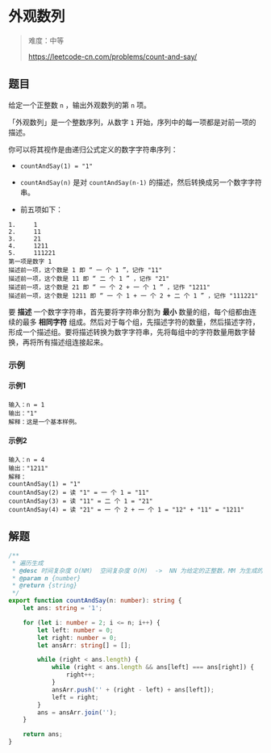 # 外观数列

> 难度：中等
>
> https://leetcode-cn.com/problems/count-and-say/

## 题目

给定一个正整数 `n` ，输出外观数列的第 `n` 项。

「外观数列」是一个整数序列，从数字 `1` 开始，序列中的每一项都是对前一项的描述。

你可以将其视作是由递归公式定义的数字字符串序列：

- `countAndSay(1) = "1"`
- `countAndSay(n)` 是对 `countAndSay(n-1)` 的描述，然后转换成另一个数字字符串。

- 前五项如下：

```
1.     1
2.     11
3.     21
4.     1211
5.     111221
第一项是数字 1 
描述前一项，这个数是 1 即 “ 一 个 1 ”，记作 "11"
描述前一项，这个数是 11 即 “ 二 个 1 ” ，记作 "21"
描述前一项，这个数是 21 即 “ 一 个 2 + 一 个 1 ” ，记作 "1211"
描述前一项，这个数是 1211 即 “ 一 个 1 + 一 个 2 + 二 个 1 ” ，记作 "111221"
```

要 **描述** 一个数字字符串，首先要将字符串分割为 **最小** 数量的组，每个组都由连续的最多 **相同字符**
组成。然后对于每个组，先描述字符的数量，然后描述字符，形成一个描述组。要将描述转换为数字字符串，先将每组中的字符数量用数字替换，再将所有描述组连接起来。

### 示例

#### 示例1

```
输入：n = 1
输出："1"
解释：这是一个基本样例。
```

#### 示例2

```
输入：n = 4
输出："1211"
解释：
countAndSay(1) = "1"
countAndSay(2) = 读 "1" = 一 个 1 = "11"
countAndSay(3) = 读 "11" = 二 个 1 = "21"
countAndSay(4) = 读 "21" = 一 个 2 + 一 个 1 = "12" + "11" = "1211"
```

## 解题

```typescript
/**
 * 遍历生成
 * @desc 时间复杂度 O(NM)  空间复杂度 O(M)  ->  NN 为给定的正整数，MM 为生成的字符串中的最大长度
 * @param n {number}
 * @return {string}
 */
export function countAndSay(n: number): string {
    let ans: string = '1';

    for (let i: number = 2; i <= n; i++) {
        let left: number = 0;
        let right: number = 0;
        let ansArr: string[] = [];

        while (right < ans.length) {
            while (right < ans.length && ans[left] === ans[right]) {
                right++;
            }
            ansArr.push('' + (right - left) + ans[left]);
            left = right;
        }
        ans = ansArr.join('');
    }

    return ans;
}
```
